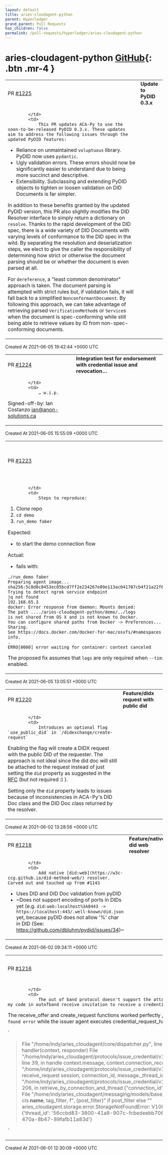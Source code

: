 ```yaml
---
layout: default
title: aries-cloudagent-python
parent: Hyperledger
grand_parent: Pull Requests
has_children: false
permalink: /pull-requests/hyperledger/aries-cloudagent-python
---
```


# aries-cloudagent-python <span class="fs-3 right-align">[GitHub](https://github.com/hyperledger/aries-cloudagent-python){: .btn .mr-4 }</span>


<div>
    <table>
        <tr>
            <td>
                PR <a href="https://github.com/hyperledger/aries-cloudagent-python/pull/1225" class=".btn">#1225</a>
            </td>
            <td>
                <b>
                    Update to PyDID 0.3.x
                </b>
            </td>
        </tr>
        <tr>
            <td>
                
            </td>
            <td>
                This PR updates ACA-Py to use the soon-to-be-released PyDID 0.3.x. These updates aim to address the following issues through the updated PyDID features:
- Reliance on unmaintained `voluptuous` library. PyDID now uses `pydantic`.
- Ugly validation errors. These errors should now be significantly easier to understand due to being more succinct and descriptive.
- Extensibility. Subclassing and extending PyDID objects to tighten or loosen validation on DID Documents is far simpler.

In addition to these benefits granted by the updated PyDID version, this PR also slightly modifies the DID Resolver interface to simply return a dictionary on `resolve`. Thanks to the rapid development of the DID spec, there is a wide variety of DID Documents with varying levels of conformance to the DID spec in the wild. By separating the resolution and deserialization steps, we elect to give the caller the responsibility of determining how strict or otherwise the document parsing should be or whether the document is even parsed at all.

For `dereference`, a "least common denominator" approach is taken. The document parsing is attempted with strict rules but, if validation fails, it will fall back to a simplified `NonconformantDocument`. By following this approach, we can take advantage of retrieving parsed `VerificationMethod`s or `Service`s when the document is spec-conforming while still being able to retrieve values by ID from non-spec-conforming documents.
            </td>
        </tr>
    </table>
    <div class="right-align">
        Created At 2021-06-05 19:42:44 +0000 UTC
    </div>
</div>

<div>
    <table>
        <tr>
            <td>
                PR <a href="https://github.com/hyperledger/aries-cloudagent-python/pull/1224" class=".btn">#1224</a>
            </td>
            <td>
                <b>
                    Integration test for endorsement with credential issue and revocation…
                </b>
            </td>
        </tr>
        <tr>
            <td>
                
            </td>
            <td>
                … w.i.p.

Signed-off-by: Ian Costanzo <ian@anon-solutions.ca>
            </td>
        </tr>
    </table>
    <div class="right-align">
        Created At 2021-06-05 15:55:09 +0000 UTC
    </div>
</div>

<div>
    <table>
        <tr>
            <td>
                PR <a href="https://github.com/hyperledger/aries-cloudagent-python/pull/1223" class=".btn">#1223</a>
            </td>
            <td>
                <b>
                    run_demo fails if ../logs folder doesn't exist
                </b>
            </td>
        </tr>
        <tr>
            <td>
                
            </td>
            <td>
                Steps to reproduce:
1. Clone repo
2. `cd demo`
3. `run_demo faber`

Expected:
- to start the demo connection flow

Actual:
- fails with:

```
./run_demo faber                                             
Preparing agent image...
sha256:5c8d0c8453ec05bcd7ff2e234267e09e113ac041707cb4f21a22f613f832727c
Trying to detect ngrok service endpoint
jq not found
192.168.65.3
docker: Error response from daemon: Mounts denied: 
The path ..../aries-cloudagent-python/demo/../logs
is not shared from OS X and is not known to Docker.
You can configure shared paths from Docker -> Preferences... -> File Sharing.
See https://docs.docker.com/docker-for-mac/osxfs/#namespaces for more info.
.
ERRO[0000] error waiting for container: context canceled 
```

The proposed fix assumes that `logs` are only required when `--timing` in enabled.
            </td>
        </tr>
    </table>
    <div class="right-align">
        Created At 2021-06-05 13:05:51 +0000 UTC
    </div>
</div>

<div>
    <table>
        <tr>
            <td>
                PR <a href="https://github.com/hyperledger/aries-cloudagent-python/pull/1220" class=".btn">#1220</a>
            </td>
            <td>
                <b>
                    Feature/didx request with public did
                </b>
            </td>
        </tr>
        <tr>
            <td>
                
            </td>
            <td>
                Introduces an optional flag `use_public_did` in `/didexchange/create-request`

Enabling the flag will create a DIDX request with the public DID of the requester.
The approach is not ideal since the did doc will still be attached to the request instead of just setting the `did` property as suggested in the [RFC](https://github.com/hyperledger/aries-rfcs/blob/master/features/0023-did-exchange/README.md#request-message-attributes) (but not required :) ).

Setting only the `did` property leads to issues because of inconsistencies in ACA-Py's DID Doc class and the DID Doc class returned by the resolver. 
            </td>
        </tr>
    </table>
    <div class="right-align">
        Created At 2021-06-02 13:28:56 +0000 UTC
    </div>
</div>

<div>
    <table>
        <tr>
            <td>
                PR <a href="https://github.com/hyperledger/aries-cloudagent-python/pull/1218" class=".btn">#1218</a>
            </td>
            <td>
                <b>
                    Feature/native did web resolver
                </b>
            </td>
        </tr>
        <tr>
            <td>
                
            </td>
            <td>
                Add native [did:web](https://w3c-ccg.github.io/did-method-web/) resolver. Carved out and touched up from #1143 

- Uses DID and DID Doc validation from pyDID
- ~Does not support encoding of ports in DIDs yet (e.g. `did:web:localhost%3A8443 -> https://localhost:443/.well-known/did.json` yet, because pyDID does not allow '%' char in DID (See: https://github.com/dbluhm/pydid/issues/34)~
            </td>
        </tr>
    </table>
    <div class="right-align">
        Created At 2021-06-02 09:34:11 +0000 UTC
    </div>
</div>

<div>
    <table>
        <tr>
            <td>
                PR <a href="https://github.com/hyperledger/aries-cloudagent-python/pull/1216" class=".btn">#1216</a>
            </td>
            <td>
                <b>
                    Add outofband credential-offer
                </b>
            </td>
        </tr>
        <tr>
            <td>
                
            </td>
            <td>
                The out of band protocol doesn't support the attachment type credential-offer yet. I added my code in outofband receive_invitation to receive a credential offer and send a credential request. 

The receive_offer and create_request functions worked perfectly , But I am facing a `connection_record not found error` while the issuer agent executes credential_request_handler script. I am including the logs below. 

`  

> File "/home/indy/aries_cloudagent/core/dispatcher.py", line 198, in handle_message
>     await handler(context, responder)
>   File "/home/indy/aries_cloudagent/protocols/issue_credential/v1_0/handlers/credential_request_handler.py", line 39, in handle
>     context.message, context.connection_record.connection_id
>   File "/home/indy/aries_cloudagent/protocols/issue_credential/v1_0/manager.py", line 470, in receive_request
>     session, connection_id, message._thread_id
>   File "/home/indy/aries_cloudagent/protocols/issue_credential/v1_0/models/credential_exchange.py", line 206, in retrieve_by_connection_and_thread
>     {"connection_id": connection_id} if connection_id else None,
>   File "/home/indy/aries_cloudagent/messaging/models/base_record.py", line 250, in retrieve_by_tag_filter
>     cls.__name__, tag_filter, f", {post_filter}" if post_filter else ""
> aries_cloudagent.storage.error.StorageNotFoundError: V10CredentialExchange record not found for {'thread_id': '56ccbd83-3800-41a8-907c-fcbedeebb706'}, {'connection_id': '737ca643-7f05-470a-8b47-89fafb11a83d'}

`
            </td>
        </tr>
    </table>
    <div class="right-align">
        Created At 2021-06-01 12:30:09 +0000 UTC
    </div>
</div>

